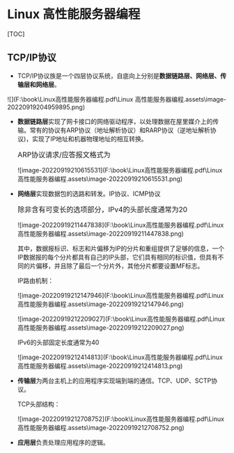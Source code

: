 # Linux 高性能服务器编程

[TOC]



## TCP/IP协议

- TCP/IP协议族是一个四层协议系统，自底向上分别是**数据链路层、网络层、传输层和网络层**。

![<!--image-20220919204959895-->](F:\book\Linux高性能服务器编程.pdf\Linux 高性能服务器编程.assets\image-20220919204959895.png)

- **数据链路层**实现了网卡接口的网络驱动程序，以处理数据在屋里媒介上的传输。常有的协议有ARP协议（地址解析协议）和RARP协议（逆地址解析协议)，实现了IP地址和机器物理地址的相互转换。

   <font size = 3> ARP协议请求/应答报文格式为 </font>

  ![image-20220919210615531](F:\book\Linux高性能服务器编程.pdf\Linux 高性能服务器编程.assets\image-20220919210615531.png)

- **网络层**实现数据包的选路和转发。IP协议、ICMP协议

   <font size = 3>  除非含有可变长的选项部分，IPv4的头部长度通常为20 </font>

  ![image-20220919211447838](F:\book\Linux高性能服务器编程.pdf\Linux 高性能服务器编程.assets\image-20220919211447838.png)

  其中，数据报标识、标志和片偏移为IP的分片和重组提供了足够的信息，一个IP数据报的每个分片都具有自己的IP头部，它们具有相同的标识值，但具有不同的片偏移，并且除了最后一个分片外，其他分片都要设置MF标志。

  IP路由机制：

  ![image-20220919212147946](F:\book\Linux高性能服务器编程.pdf\Linux 高性能服务器编程.assets\image-20220919212147946.png)

  ![image-20220919212209027](F:\book\Linux高性能服务器编程.pdf\Linux 高性能服务器编程.assets\image-20220919212209027.png)

  IPv6的头部固定长度通常为40

  ![image-20220919212414813](F:\book\Linux高性能服务器编程.pdf\Linux 高性能服务器编程.assets\image-20220919212414813.png)

  

- **传输层**为两台主机上的应用程序实现端到端的通信。TCP、UDP、SCTP协议。

  TCP头部结构：

  ![image-20220919212708752](F:\book\Linux高性能服务器编程.pdf\Linux 高性能服务器编程.assets\image-20220919212708752.png)

  

- **应用层**负责处理应用程序的逻辑。

  

  



